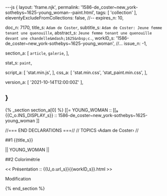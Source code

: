 ---js
{
  layout:    'frame.njk',
  permalink: '1586-de_coster~new_york-sothebys~1625-young_woman--paint.html',
  tags:      [ 'collection' ],
  eleventyExcludeFromCollections: false,
  //-- expires_n: 10,

  doc_n:      7170,
  title_s:    `Adam de Coster`,
  subtitle_s: `Adam de Coster: Jeune femme tenant une quenouille`,
  abstract_s: `Jeune femme tenant une quenouille devant une chandelle&mdash;1625&nbsp;c.`,
  workID_s:   '1586-de_coster~new_york-sothebys~1625-young_woman',
  //... issue_n: -1,

  section_a:
  [
    `article`,
    `galerie`,
  ],

  stat_s: `paint`,

  script_a:
  [
    'stat.min.js',
  ],
  css_a:
  [
    'stat.min.css',
    'stat_paint.min.css',
  ],

  version_a:
  [
    '2021-10-14T12:00:00Z'
  ],

}
---
{% _section section_a[0] %}
[[=  YOUNG_WOMAN  ::
     [[₉  {{C_o.INS_DISPLAY_s}}  :: 1586-de_coster~new_york-sothebys~1625-young_woman ]]

//=== END DECLARATIONS ===//
//  TOPICS
‹Adam de Coster›
//



##1  {{title_s}}

||  YOUNG_WOMAN  ||




##2  Colorimétrie

<<  Présentation  ::  {{U_o.url_s}}{{workID_s}}.html  >>


Modification

{% end_section %}

